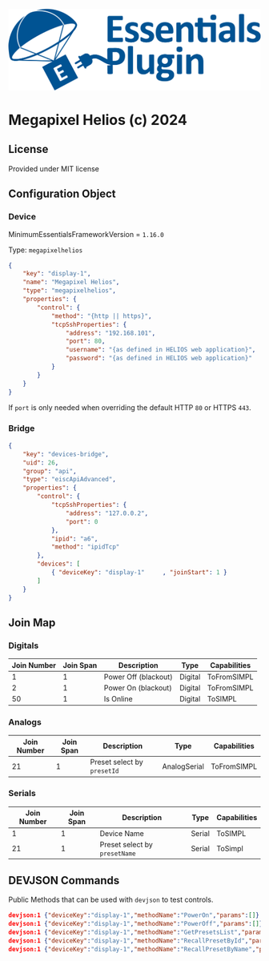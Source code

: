 ![PepperDash Essentials Pluign Logo](/images/essentials-plugin-blue.png)

# Megapixel Helios (c) 2024

## License

Provided under MIT license

## Configuration Object

### Device

MinimumEssentialsFrameworkVersion = `1.16.0`

Type: `megapixelhelios`

```json
{
    "key": "display-1",
    "name": "Megapixel Helios",
    "type": "megapixelhelios",
    "properties": {
        "control": {
            "method": "{http || https}",
            "tcpSshProperties": {
                "address": "192.168.101",
                "port": 80,
                "username": "{as defined in HELIOS web application}",
                "password": "{as defined in HELIOS web application}"
            }
        }
    }
}
```

If `port` is only needed when overriding the default HTTP `80` or HTTPS `443`.

### Bridge

```json
{
	"key": "devices-bridge",
	"uid": 26,
	"group": "api",
	"type": "eiscApiAdvanced",
	"properties": {
		"control": {
			"tcpSshProperties": {
				"address": "127.0.0.2",
				"port": 0
			},
			"ipid": "a6",
			"method": "ipidTcp"
		},
		"devices": [
			{ "deviceKey": "display-1"     , "joinStart": 1 }			
		]
	}
}
```

## Join Map

### Digitals
| Join Number | Join Span | Description          | Type    | Capabilities |
| ----------- | --------- | -------------------- | ------- | ------------ |
| 1           | 1         | Power Off (blackout) | Digital | ToFromSIMPL  |
| 2           | 1         | Power On (blackout)  | Digital | ToFromSIMPL  |
| 50          | 1         | Is Online            | Digital | ToSIMPL      |

### Analogs
| Join Number | Join Span | Description                 | Type         | Capabilities |
| ----------- | --------- | --------------------------- | ------------ | ------------ |
| 21          | 1         | Preset select by `presetId` | AnalogSerial | ToFromSIMPL  |

### Serials
| Join Number | Join Span | Description                   | Type   | Capabilities |
| ----------- | --------- | ----------------------------- | ------ | ------------ |
| 1           | 1         | Device Name                   | Serial | ToSIMPL      |
| 21          | 1         | Preset select by `presetName` | Serial | ToSimpl      |

## DEVJSON Commands

Public Methods that can be used with `devjson` to test controls.  

```json
devjson:1 {"deviceKey":"display-1","methodName":"PowerOn","params":[]}
devjson:1 {"deviceKey":"display-1","methodName":"PowerOff","params":[]}
devjson:1 {"deviceKey":"display-1","methodName":"GetPresetsList","params":[]}
devjson:1 {"deviceKey":"display-1","methodName":"RecallPresetById","params":[1]} // example: preesetId '1'
devjson:1 {"deviceKey":"display-1","methodName":"RecallPresetByName","params":["full"]} // example: preesetName 'full'
```

